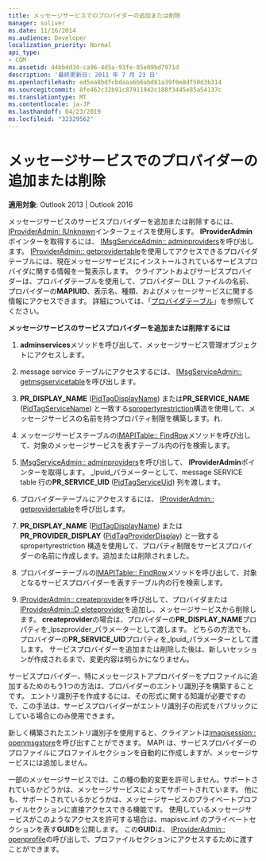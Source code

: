 ```yaml
---
title: メッセージサービスでのプロバイダーの追加または削除
manager: soliver
ms.date: 11/16/2014
ms.audience: Developer
localization_priority: Normal
api_type:
- COM
ms.assetid: 44bb4d34-ca96-4d5a-93fe-85e09bd7971d
description: '最終更新日: 2011 年 7 月 23 日'
ms.openlocfilehash: ed5ea8bdfcbdaaa6b6abd81a39f0e8df50d3b314
ms.sourcegitcommit: 8fe462c32b91c87911942c188f3445e85a54137c
ms.translationtype: MT
ms.contentlocale: ja-JP
ms.lasthandoff: 04/23/2019
ms.locfileid: "32329562"
---
```

# <a name="adding-or-deleting-providers-in-a-message-service"></a>メッセージサービスでのプロバイダーの追加または削除

  
  
**適用対象**: Outlook 2013 | Outlook 2016 
  
メッセージサービスのサービスプロバイダーを追加または削除するには、 [IProviderAdmin: IUnknown](iprovideradminiunknown.md)インターフェイスを使用します。 **IProviderAdmin**ポインターを取得するには、 [IMsgServiceAdmin:: adminproviders](imsgserviceadmin-adminproviders.md)を呼び出します。 [IProviderAdmin:: getprovidertable](iprovideradmin-getprovidertable.md)を使用してアクセスできるプロバイダテーブルには、現在メッセージサービスにインストールされているサービスプロバイダに関する情報を一覧表示します。 クライアントおよびサービスプロバイダーは、プロバイダテーブルを使用して、プロバイダー DLL ファイルの名前、プロバイダーの**MAPIUID**、表示名、種類、およびメッセージサービスに関する情報にアクセスできます。 詳細については、「[プロバイダテーブル](provider-tables.md)」を参照してください。
  
 **メッセージサービスのサービスプロバイダーを追加または削除するには**
  
1. **adminservices**メソッドを呼び出して、メッセージサービス管理オブジェクトにアクセスします。 
    
2. message service テーブルにアクセスするには、 [IMsgServiceAdmin:: getmsgservicetable](imsgserviceadmin-getmsgservicetable.md)を呼び出します。 
    
3. **PR_DISPLAY_NAME** ([PidTagDisplayName](pidtagdisplayname-canonical-property.md)) または**PR_SERVICE_NAME** ([PidTagServiceName](pidtagservicename-canonical-property.md)) と一致する[spropertyrestriction](spropertyrestriction.md)構造を使用して、メッセージサービスの名前を持つプロパティ制限を構築します。れ. 
    
4. メッセージサービステーブルの[IMAPITable:: FindRow](imapitable-findrow.md)メソッドを呼び出して、対象のメッセージサービスを表すテーブル内の行を検索します。 
    
5. [IMsgServiceAdmin:: adminproviders](imsgserviceadmin-adminproviders.md)を呼び出して、 **IProviderAdmin**ポインターを取得します。 _lpuid_パラメーターとして、message SERVICE table 行の**PR_SERVICE_UID** ([PidTagServiceUid](pidtagserviceuid-canonical-property.md)) 列を渡します。 
    
6. プロバイダーテーブルにアクセスするには、 [IProviderAdmin:: getprovidertable](iprovideradmin-getprovidertable.md)を呼び出します。 
    
7. **PR_DISPLAY_NAME** ([PidTagDisplayName](pidtagdisplayname-canonical-property.md)) または**PR_PROVIDER_DISPLAY** ([PidTagProviderDisplay](pidtagproviderdisplay-canonical-property.md)) と一致する spropertyrestriction 構造を使用して、プロパティ制限をサービスプロバイダーの名前に作成します。追加または削除されました。 
    
8. プロバイダーテーブルの[IMAPITable:: FindRow](imapitable-findrow.md)メソッドを呼び出して、対象となるサービスプロバイダーを表すテーブル内の行を検索します。 
    
9. [IProviderAdmin:: createprovider](iprovideradmin-createprovider.md)を呼び出して、プロバイダまたは[IProviderAdmin::D eleteprovider](iprovideradmin-deleteprovider.md)を追加し、メッセージサービスから削除します。 **createprovider**の場合は、プロバイダーの**PR_DISPLAY_NAME**プロパティを_lpszprovider_パラメーターとして渡します。 どちらの方法でも、プロバイダーの**PR_SERVICE_UID**プロパティを_lpuid_パラメーターとして渡します。 サービスプロバイダーを追加または削除した後は、新しいセッションが作成されるまで、変更内容は明らかになりません。 
    
サービスプロバイダー、特にメッセージストアプロバイダーをプロファイルに追加するためのもう1つの方法は、プロバイダーのエントリ識別子を構築することです。 エントリ識別子を作成するには、その形式に関する知識が必要ですので、この手法は、サービスプロバイダーがエントリ識別子の形式をパブリックにしている場合にのみ使用できます。 
  
新しく構築されたエントリ識別子を使用すると、クライアントは[imapisession:: openmsgstore](imapisession-openmsgstore.md)を呼び出すことができます。 MAPI は、サービスプロバイダーのプロファイルにプロファイルセクションを自動的に作成しますが、メッセージサービスには追加しません。 
  
一部のメッセージサービスでは、この種の動的変更を許可しません。サポートされているかどうかは、メッセージサービスによってサポートされています。 他にも、サポートされているかどうかは、メッセージサービスのプライベートプロファイルセクションに直接アクセスできる機能です。 使用しているメッセージサービスがこのようなアクセスを許可する場合は、mapisvc.inf のプライベートセクションを表す**GUID**を公開します。 この**GUID**は、 [IProviderAdmin:: openprofile](iprovideradmin-openprofilesection.md)の呼び出しで、プロファイルセクションにアクセスするために渡すことができます。 
  

